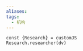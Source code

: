 ```yaml
---
aliases: 
tags:
  - 机构
---
```


```dataviewjs
const {Research} = customJS
Research.researcher(dv)
```

